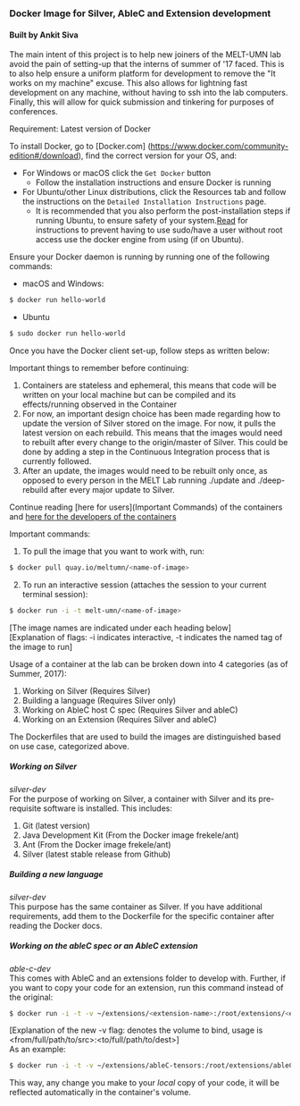 ### Docker Image for Silver, AbleC and Extension development
#### Built by Ankit Siva

The main intent of this project is to help new joiners of the MELT-UMN lab avoid the pain of setting-up that the interns of summer of '17 faced. This is to also help ensure a uniform platform for development to remove the "It works on my machine" excuse. This also allows for lightning fast development on any machine, without having to ssh into the lab computers. Finally, this will allow for quick submission and tinkering for purposes of conferences.

Requirement: Latest version of Docker

To install Docker, go to [Docker.com] (https://www.docker.com/community-edition#/download), find the correct version for your OS, and:
- For Windows or macOS click the `Get Docker` button
  * Follow the installation instructions and ensure Docker is running
- For Ubuntu/other Linux distributions, click the Resources tab and follow the instructions on the `Detailed Installation Instructions` page.
  * It is recommended that you also perform the post-installation steps if running Ubuntu, to ensure safety of your system.[Read](https://docs.docker.com/engine/installation/linux/linux-postinstall/) for instructions to prevent having to use sudo/have a user without root access use the docker engine from using (if on Ubuntu).


Ensure your Docker daemon is running by running one of the following commands:
- macOS and Windows:
```bash
$ docker run hello-world
```
- Ubuntu
```bash
$ sudo docker run hello-world
```

Once you have the Docker client set-up, follow steps as written below:

Important things to remember before continuing:
1. Containers are stateless and ephemeral, this means that code will be written on your local machine but can be compiled and its effects/running observed in the Container
2. For now, an important design choice has been made regarding how to update the version of Silver stored on the image. For now, it pulls the latest version on each rebuild. This means that the images would need to rebuilt after every change to the origin/master of Silver. This could be done by adding a step in the Continuous Integration process that is currently followed.
3. After an update, the images would need to be rebuilt only once, as opposed to every person in the MELT Lab running ./update and ./deep-rebuild after every major update to Silver.

Continue reading [here for users](Important Commands) of the containers and [here for the developers of the containers](./README-Developers.md)

Important commands:
1. To pull the image that you want to work with, run:
```bash
$ docker pull quay.io/meltumn/<name-of-image>
```

2. To run an interactive session (attaches the session to your current terminal session):
```bash
$ docker run -i -t melt-umn/<name-of-image>
```
[The image names are indicated under each heading below]  
[Explanation of flags: -i indicates interactive, -t indicates the named tag of the image to run]

Usage of a container at the lab can be broken down into 4 categories (as of Summer, 2017):
1. Working on Silver (Requires Silver)
2. Building a language (Requires Silver only)
3. Working on AbleC host C spec (Requires Silver and ableC)
4. Working on an Extension (Requires Silver and ableC)

The Dockerfiles that are used to build the images are distinguished based on use case, categorized above.

##### Working on Silver
*silver-dev*  
For the purpose of working on Silver, a container with Silver and its pre-requisite software is installed. This includes:
1. Git (latest version)
2. Java Development Kit (From the Docker image frekele/ant)
3. Ant (From the Docker image frekele/ant)
4. Silver (latest stable release from Github)

##### Building a new language
*silver-dev*  
This purpose has the same container as Silver. If you have additional requirements, add them to the Dockerfile for the specific container after reading the Docker docs.

##### Working on the ableC spec or an AbleC extension
*able-c-dev*  
This comes with AbleC and an extensions folder to develop with.
Further, if you want to copy your code for an extension, run this command instead of the original:
```bash
$ docker run -i -t -v ~/extensions/<extension-name>:/root/extensions/<extension-name> melt-umn/able-c-dev
```
[Explanation of the new -v flag: denotes the volume to bind, usage is <from/full/path/to/src>:<to/full/path/to/dest>]  
As an example:
```bash
$ docker run -i -t -v ~/extensions/ableC-tensors:/root/extensions/ableC-tensors melt-umn/able-c-dev
```
This way, any change you make to your *local* copy of your code, it will be reflected automatically in the container's volume.
